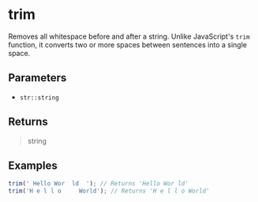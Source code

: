 # trim <Badge type="tip" text="JavaScript" /><Badge type="info" text="Dart" />

Removes all whitespace before and after a string. Unlike JavaScript's `trim` function, it converts two or more spaces between sentences into a single space.

## Parameters

- `str::string`

## Returns

> string

## Examples

```javascript
trim(' Hello Wor  ld  '); // Returns 'Hello Wor ld'
trim('H e l l o     World'); // Returns 'H e l l o World'
```

